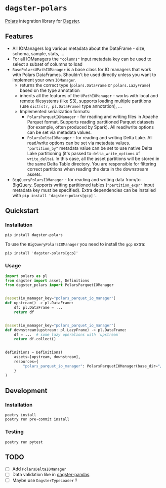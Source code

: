 # `dagster-polars`

[Polars](https://github.com/pola-rs/polars) integration library for [Dagster](https://github.com/dagster-io/dagster).

## Features
 - All IOManagers log various metadata about the DataFrame - size, schema, sample, stats, ...
 - For all IOManagers the `"columns"` input metadata key can be used to select a subset of columns to load
 - `BasePolarsUPathIOManager` is a base class for IO managers that work with Polars DataFrames. Shouldn't be used directly unless you want to implement your own `IOManager`.
   - returns the correct type (`polars.DataFrame` or `polars.LazyFrame`) based on the type annotation
   - inherits all the features of the `UPathIOManager` - works with local and remote filesystems (like S3),
       supports loading multiple partitions (use `dict[str, pl.DataFrame]` type annotation), ...
   - Implemented serialization formats:
     - `PolarsParquetIOManager` - for reading and writing files in Apache Parquet format. Supports reading partitioned Parquet datasets (for example, often produced by Spark). All read/write options can be set via metadata values.
     - `PolarsDeltaIOManager` - for reading and writing Delta Lake. All read/write options can be set via metadata values. `"partition_by"` metadata value can be set to use native Delta Lake partitioning (it's passed to `delta_write_options` of `write_delta`). In this case, all the asset partitions will be stored in the same Delta Table directory. You are responsible for filtering correct partitions when reading the data in the downstream assets.
 - `BigQueryPolarsIOManager` - for reading and writing data from/to [BigQuery](https://cloud.google.com/bigquery). Supports writing partitioned tables (`"partition_expr"` input metadata key must be specified). Extra dependencies can be installed with `pip install 'dagster-polars[gcp]'`.

## Quickstart

### Installation

```shell
pip install dagster-polars
```

To use the `BigQueryPolarsIOManager` you need to install the `gcp` extra:
```shell
pip install 'dagster-polars[gcp]'
```


### Usage
```python
import polars as pl
from dagster import asset, Definitions
from dagster_polars import PolarsParquetIOManager


@asset(io_manager_key="polars_parquet_io_manager")
def upstream() -> pl.DataFrame:
    df: pl.DataFrame = ...
    return df


@asset(io_manager_key="polars_parquet_io_manager")
def downstream(upstream: pl.LazyFrame) -> pl.DataFrame:
    df = ...  # some lazy operations with `upstream`
    return df.collect()


definitions = Definitions(
    assets=[upstream, downstream],
    resources={
        "polars_parquet_io_manager": PolarsParquetIOManager(base_dir="/remote/or/local/path")
    }
)
```

## Development

### Installation
```shell
poetry install
poetry run pre-commit install
```

### Testing
```shell
poetry run pytest
```

## TODO
 - [ ] Add `PolarsDeltaIOManager`
 - [ ] Data validation like in [dagster-pandas](https://docs.dagster.io/integrations/pandas#validating-pandas-dataframes-with-dagster-types)
 - [ ] Maybe use `DagsterTypeLoader` ?
